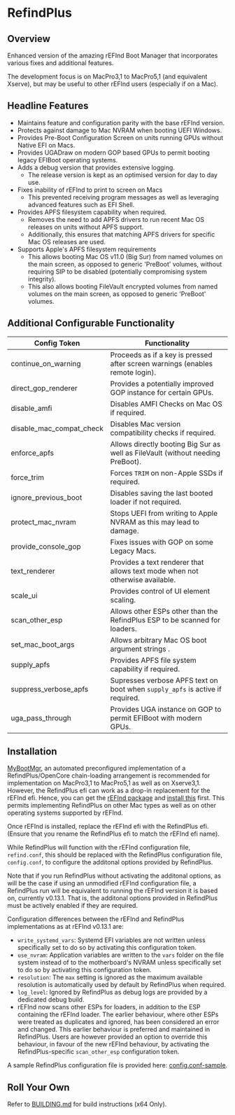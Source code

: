# RefindPlus
## Overview
Enhanced version of the amazing rEFInd Boot Manager that incorporates various fixes and additional features.

The development focus is on MacPro3,1 to MacPro5,1 (and equivalent Xserve), but may be useful to other rEFInd users (especially if on a Mac).

## Headline Features
- Maintains feature and configuration parity with the base rEFInd version.
- Protects against damage to Mac NVRAM when booting UEFI Windows.
- Provides Pre-Boot Configuration Screen on units running GPUs without Native EFI on Macs.
- Provides UGADraw on modern GOP based GPUs to permit booting legacy EFIBoot operating systems.
- Adds a debug version that provides extensive logging.
  * The release version is kept as an optimised version for day to day use.
- Fixes inability of rEFInd to print to screen on Macs
  * This prevented receiving program messages as well as leveraging advanced features such as EFI Shell.
- Provides APFS filesystem capability when required.
  * Removes the need to add APFS drivers to run recent Mac OS releases on units without APFS support.
  * Additionally, this ensures that matching APFS drivers for specific Mac OS releases are used.
- Supports Apple's APFS filesystem requirements
  * This allows booting Mac OS v11.0 (Big Sur) from named volumes on the main screen, as opposed to generic 'PreBoot' volumes, without requiring SIP to be disabled (potentially compromising system integrity).
  * This also allows booting FileVault encrypted volumes from named volumes on the main screen, as opposed to generic 'PreBoot' volumes.

## Additional Configurable Functionality
Config Token| Functionality
--- | ---
continue_on_warning| Proceeds as if a key is pressed after screen warnings (enables remote login).
direct_gop_renderer| Provides a potentially improved GOP instance for certain GPUs.
disable_amfi| Disables AMFI Checks on Mac OS if required.
disable_mac_compat_check| Disables Mac version compatibility checks if required.
enforce_apfs| Allows directly booting Big Sur as well as FileVault (without needing PreBoot).
force_trim| Forces `TRIM` on non-Apple SSDs if required.
ignore_previous_boot| Disables saving the last booted loader if not required.
protect_mac_nvram| Stops UEFI from writing to Apple NVRAM as this may lead to damage.
provide_console_gop| Fixes issues with GOP on some Legacy Macs.
text_renderer| Provides a text renderer that allows text mode when not otherwise available.
scale_ui| Provides control of UI element scaling.
scan_other_esp| Allows other ESPs other than the RefindPlus ESP to be scanned for loaders.
set_mac_boot_args| Allows arbitrary Mac OS boot argument strings .
supply_apfs| Provides APFS file system capability if required.
suppress_verbose_apfs| Supresses verbose APFS text on boot when `supply_apfs` is active if required.
uga_pass_through| Provides UGA instance on GOP to permit EFIBoot with modern GPUs.

## Installation
[MyBootMgr](https://www.dakanji.com/creations/index.html), an automated preconfigured implementation of a RefindPlus/OpenCore chain-loading arrangement is recommended for implementation on MacPro3,1 to MacPro5,1 as well as on Xserve3,1. However, the RefindPlus efi can work as a drop-in replacement for the rEFInd efi. Hence, you can get the [rEFInd package](https://www.rodsbooks.com/refind/getting.html) and [install this](https://www.rodsbooks.com/refind/installing.html) first. This permits implementing RefindPlus on other Mac types as well as on other operating systems supported by rEFInd.

Once rEFInd is installed, replace the rEFInd efi with the RefindPlus efi. (Ensure that you rename the RefindPlus efi to match the rEFInd efi name).

While RefindPlus will function with the rEFInd configuration file, `refind.conf`, this should be replaced with the RefindPlus configuration file, `config.conf`, to configure the additonal options provided by RefindPlus.

Note that if you run RefindPlus without activating the additonal  options, as will be the case if using an unmodified rEFInd configuration file, a RefindPlus run will be equivalent to running the rEFInd version it is based on, currently v0.13.1. That is, the additonal options provided in RefindPlus must be actively enabled if they are required.

Configuration differences between the rEFInd and RefindPlus implementations as at rEFInd v0.13.1 are:
- `write_systemd_vars`: Systemd EFI variables are not written unless specifically set to do so by activating this configuration token.
- `use_nvram`: Application variables are written to the `vars` folder on the file system instead of to the motherboard's NVRAM unless specifically set to do so by activating this configuration token.
- `resolution`: The `max` setting is ignored as the maximum available resolution is automatically used by default by RefindPlus when required.
- `log_level`: Ignored by RefindPlus as debug logs are provided by a dedicated debug build.
- rEFInd now scans other ESPs for loaders, in addition to the ESP containing the rEFInd loader. The earlier behaviour, where other ESPs were treated as duplicates and ignored, has been considered an error and changed. This earlier behaviour is preferred and maintained in RefindPlus. Users are however provided an option to override this behaviour, in favour of the new rEFInd behaviour, by activating the RefindPlus-specific `scan_other_esp` configuration token.

A sample RefindPlus configuration file is provided here: [config.conf-sample](https://github.com/dakanji/RefindPlus/blob/GOPFix/config.conf-sample).

## Roll Your Own
Refer to [BUILDING.md](https://github.com/dakanji/RefindPlus/blob/GOPFix/BUILDING.md) for build instructions (x64 Only).
